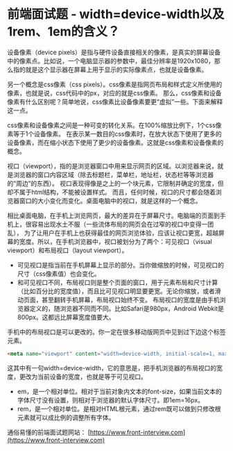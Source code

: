 # 前端面试题 - width=device-width以及1rem、1em的含义？
设备像素（device pixels）是指与硬件设备直接相关的像素，是真实的屏幕设备中的像素点。比如说，一个电脑显示器的参数中，最佳分辨率是1920x1080，那么指的就是这个显示器在屏幕上用于显示的实际像素点，也就是设备像素。

另一个概念是css像素（css pixels）。css像素是指网页布局和样式定义所使用的像素，也就是说，css代码中的px，对应的就是css像素。
那么，css像素和设备像素有什么区别呢？简单地说，css像素比设备像素要更“虚拟”一些。下面来解释这一点。

css像素和设备像素之间是一种可变的转化关系。在100%缩放比例下，1个css像素等于1个设备像素。
在表示某一数目的css像素时，在放大状态下使用了更多的设备像素，而在缩小状态下使用了更少的设备像素。这就是css像素和设备像素的概念。

视口（viewport），指的是浏览器窗口中用来显示网页的区域。以浏览器来说，就是浏览器的窗口内容区域（除去标题栏，菜单栏，地址栏，状态栏等等浏览器的“周边”的东西）。
视口表现得像是之上的一个块元素，它限制并确定的宽度，但却不属于html结构，不能被设置样式。
而且，任何时候，视口的尺寸都会随着浏览器窗口的大小变化而变化。桌面电脑中的视口，就是这样的一个概念。

相比桌面电脑，在手机上浏览网页，最大的差异在于屏幕尺寸。电脑端的页面到手机上，很容易出现水土不服（一些流体布局的网页会在过窄的视口中变得一团乱），
为了让用户在手机上也获得最佳的网页浏览体验，应该让视口更宽，超越屏幕的宽度。所以，在手机浏览器中，视口被划分为了两个：可见视口（visual viewport）和布局视口（layout viewport）。

* 可见视口是指当前在手机屏幕上显示的部分。当你做缩放的时候，可见视口的尺寸（css像素值）也会变化。
* 和可见视口不同，布局视口则是整个页面的窗口，用于元素布局和尺寸计算（比如百分比的宽度值），而且比可见视口明显要更宽。无论你缩放，或者滑动页面，甚至翻转手机屏幕，布局视口始终不变。
布局视口的宽度是由手机浏览器定义的，随浏览器不同而不同。比如Safari是980px，Android Webkit是800px。这都远比屏幕宽度值要大。

手机中的布局视口是可以更改的。你一定在很多移动版网页中见到过下边这个标签元素。
```html
<meta name="viewport" content="width=device-width, initial-scale=1, maximum-scale=1, user-scalable=no">
```
这其中有一句width=device-width，它的意思是，把手机浏览器的布局视口的宽度，更改为当前设备的宽度，也就是等于可见视口。

* em，是一个相对单位。相对于当前对象内文本的font-size，如果当前文本的字体尺寸没有设置，则相对于浏览器的默认字体尺寸。即1em=16px。
* rem，是一个相对单位。是相对HTML根元素，通过rem既可以做到只修改根元素就可以成比例的调整所有字体。

通俗易懂的前端面试题网站： [https://www.front-interview.com](https://www.front-interview.com)
